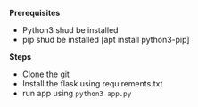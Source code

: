 **Prerequisites**
- Python3 shud be installed
- pip shud be installed [apt install python3-pip]

**Steps**
- Clone the git
- Install the flask using requirements.txt
- run app using `python3 app.py` 
